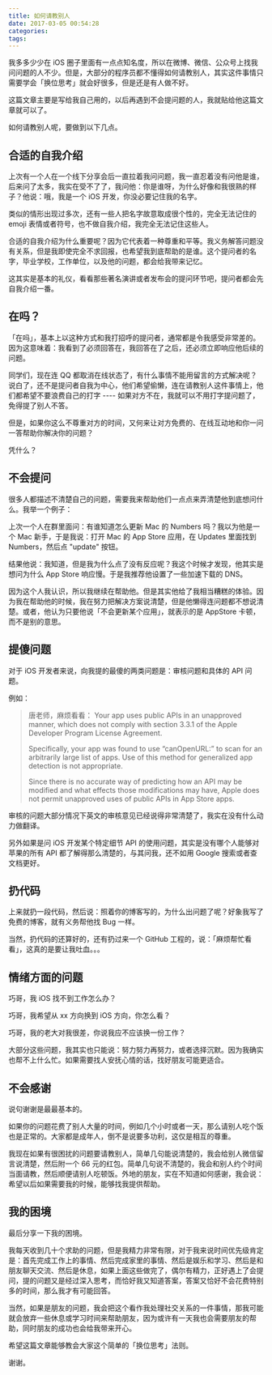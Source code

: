 ```yaml
---
title: 如何请教别人
date: 2017-03-05 00:54:28
categories:
tags:
---
```


我多多少少在 iOS 圈子里面有一点点知名度，所以在微博、微信、公众号上找我问问题的人不少。但是，大部分的程序员都不懂得如何请教别人，其实这件事情只需要学会「换位思考」就会好很多，但是还是有人做不好。

这篇文章主要是写给我自己用的，以后再遇到不会提问题的人，我就贴给他这篇文章就可以了。

如何请教别人呢，要做到以下几点。

## 合适的自我介绍

上次有一个人在一个线下分享会后一直拉着我问问题，我一直忍着没有问他是谁，后来问了太多，我实在受不了了，我问他：你是谁呀，为什么好像和我很熟的样子？他说：哦，我是一个 iOS 开发，你没必要记住我的名字。

类似的情形出现过多次，还有一些人把名字故意取成很个性的，完全无法记住的 emoji 表情或者符号，也不做自我介绍，我完全无法记住这些人。

合适的自我介绍为什么重要呢？因为它代表着一种尊重和平等。我义务解答问题没有关系，但是我即使完全不求回报，也希望我到底帮助的是谁。这个提问者的名字，毕业学校，工作单位，以及他的问题，都会给我带来记忆。

这其实是基本的礼仪，看看那些著名演讲或者发布会的提问环节吧，提问者都会先自我介绍一番。

## 在吗？

「在吗」，基本上以这种方式和我打招呼的提问者，通常都是令我感受非常差的。因为这意味着：我看到了必须回答在，我回答在了之后，还必须立即响应他后续的问题。

同学们，现在连 QQ 都取消在线状态了，有什么事情不能用留言的方式解决呢？说白了，还不是提问者自我为中心，他们希望偷懒，连在请教别人这件事情上，他们都希望不要浪费自己的打字 ---- 如果对方不在，我就可以不用打字提问题了，免得提了别人不答。

但是，如果你这么不尊重对方的时间，又何来让对方免费的、在线互动地和你一问一答帮助你解决你的问题？

凭什么？

## 不会提问

很多人都描述不清楚自己的问题，需要我来帮助他们一点点来弄清楚他到底想问什么。我举一个例子：

上次一个人在群里面问：有谁知道怎么更新 Mac 的 Numbers 吗？我以为他是一个 Mac 新手，于是我说：打开 Mac 的 App Store 应用，在 Updates 里面找到 Numbers，然后点 "update" 按钮。

结果他说：我知道，但是我为什么点了没有反应呢？我这个时候才发现，他其实是想问为什么 App Store 响应慢。于是我推荐他设置了一些加速下载的 DNS。

因为这个人我认识，所以我继续在帮助他。但是其实他给了我相当糟糕的体验。因为我在帮助他的时候，我在努力把解决方案说清楚，但是他懒得连问题都不想说清楚。或者，他认为只要他说「不会更新某个应用」，就表示的是 AppStore 卡顿，而不是别的意思。


## 提傻问题

对于 iOS 开发者来说，向我提的最傻的两类问题是：审核问题和具体的 API 问题。

例如：

>唐老师，麻烦看看：
>Your app uses public APIs in an unapproved manner, which does not comply with section 3.3.1 of the Apple Developer Program License Agreement.
>
>Specifically, your app was found to use “canOpenURL:” to scan for an arbitrarily large list of apps. Use of this method for generalized app detection is not appropriate.
>
>Since there is no accurate way of predicting how an API may be modified and what effects those modifications may have, Apple does not permit unapproved uses of public APIs in App Store apps.

审核的问题大部分情况下英文的审核意见已经说得非常清楚了，我实在没有什么动力做翻译。

另外如果是问 iOS 开发某个特定细节 API 的使用问题，其实是没有哪个人能够对苹果的所有 API 都了解得那么清楚的，与其问我，还不如用 Google 搜索或者查文档更好。

## 扔代码

上来就扔一段代码，然后说：照着你的博客写的，为什么出问题了呢？好象我写了免费的博客，就有义务帮他找 Bug 一样。

当然，扔代码的还算好的，还有扔过来一个 GitHub 工程的，说：「麻烦帮忙看看」，这真的是要让我吐血。。。

## 情绪方面的问题

巧哥，我 iOS 找不到工作怎么办？

巧哥，我希望从 xx 方向换到 iOS 方向，你怎么看？

巧哥，我的老大对我很差，你说我应不应该换一份工作？

大部分这些问题，我其实也只能说：努力努力再努力，或者选择沉默。因为我确实也帮不上什么忙。如果需要找人安抚心情的话，找好朋友可能更适合。

## 不会感谢

说句谢谢是最最基本的。

如果你的问题花费了别人大量的时间，例如几个小时或者一天，那么请别人吃个饭也是正常的。大家都是成年人，倒不是说要多功利，这仅是相互的尊重。

我现在如果有很困扰的问题要请教别人，简单几句能说清楚的，我会给别人微信留言说清楚，然后附一个 66 元的红包。简单几句说不清楚的，我会和别人约个时间当面请教，然后顺便请别人吃顿饭。外地的朋友，实在不知道如何感谢，我会说：希望以后如果需要我的时候，能够找我提供帮助。

## 我的困境

最后分享一下我的困境。

我每天收到几十个求助的问题，但是我精力非常有限，对于我来说时间优先级肯定是：首先完成工作上的事情、然后完成家里的事情、然后是娱乐和学习、然后是和朋友聊天交流、然后是休息，如果上面这些做完了，偶尔有精力，正好遇上了会提问，提的问题又是经过深入思考，而恰好我又知道答案，答案又恰好不会花费特别多的时间，那么我才有可能回答。

当然，如果是朋友的问题，我会把这个看作我处理社交关系的一件事情，那我可能就会放弃一些休息或学习时间来帮助朋友，因为或许有一天我也会需要朋友的帮助，同时朋友的成功也会给我带来开心。

希望这篇文章能够教会大家这个简单的「换位思考」法则。

谢谢。
